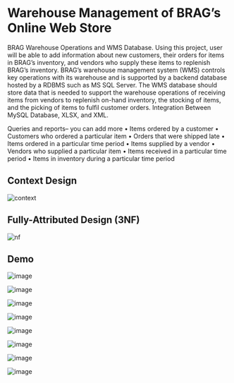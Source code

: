 # Warehouse Management of BRAG’s Online Web Store

BRAG Warehouse Operations and WMS Database. Using this project, user will be able to add information about new customers, their orders for items in BRAG’s inventory, and vendors who supply these items to replenish BRAG’s inventory.
BRAG’s warehouse management system (WMS) controls key operations with its warehouse and is supported by a backend database hosted by a RDBMS such as MS SQL Server.
The WMS database should store data that is needed to support the warehouse operations of receiving items from vendors to replenish on-hand inventory, the stocking of items, and the picking of items to fulfil customer orders.
Integration Between MySQL Database, XLSX, and XML.

Queries and reports– you can add more
• Items ordered by a customer
• Customers who ordered a particular item
• Orders that were shipped late
• Items ordered in a particular time period
• Items supplied by a vendor
• Vendors who supplied a particular item
• Items received in a particular time period
• Items in inventory during a particular time period

## Context Design
![context](https://user-images.githubusercontent.com/72516521/173611907-a41e55b5-6cc6-469d-adb9-997c17c7b7e0.png)

## Fully-Attributed Design (3NF)
![nf](https://user-images.githubusercontent.com/72516521/173612012-7000fed5-a352-4e41-97a7-e7429c6a5cfc.png)

## Demo
![image](https://user-images.githubusercontent.com/72516521/173609909-1d180ef4-9271-4ab0-92ab-64c49245cd4e.png)

![image](https://user-images.githubusercontent.com/72516521/173609939-80d01c6e-3eeb-45ab-b630-dd6035284533.png)

![image](https://user-images.githubusercontent.com/72516521/173610003-100e0324-109f-40f4-a5a3-66e05e7e783d.png)

![image](https://user-images.githubusercontent.com/72516521/173610050-94ec4a2d-aa7f-4d2f-8a75-1a13186ea482.png)

![image](https://user-images.githubusercontent.com/72516521/173610076-5b816163-8bb6-40e6-a84c-745ee2bbfeee.png)

![image](https://user-images.githubusercontent.com/72516521/173610100-29b47911-7bdd-42ee-97fe-6b8bcfc3a75d.png)

![image](https://user-images.githubusercontent.com/72516521/173610148-73dbed1f-2076-479c-83e1-52c778c00dfa.png)

![image](https://user-images.githubusercontent.com/72516521/173610250-cadaea72-d15b-40b3-8ae9-d579ce2303ac.png)
